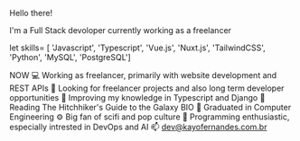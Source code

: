 Hello there!

I'm a Full Stack devoloper currently working as a freelancer


let skills= [ 'Javascript', 'Typescript', 'Vue.js', 'Nuxt.js', 'TailwindCSS', 'Python', 'MySQL', 'PostgreSQL']

NOW
💻 Working as freelancer, primarily with website development and REST APIs
💬 Looking for freelancer projects and also long term developer opportunities
📕 Improving my knowledge in Typescript and Django
📖 Reading The Hitchhiker's Guide to the Galaxy
BIO
🏢 Graduated in Computer Engineering
⚙️ Big fan of scifi and pop culture
🧩 Programming enthusiastic, especially intrested in DevOps and AI
📫 dev@kayofernandes.com.br
